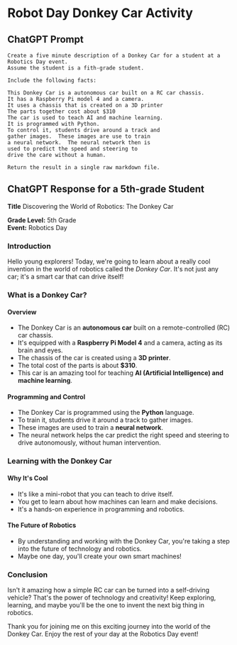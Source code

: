 # Robot Day Donkey Car Activity

## ChatGPT Prompt

```linenums="0"
Create a five minute description of a Donkey Car for a student at a Robotics Day event.
Assume the student is a fith-grade student.

Include the following facts:

This Donkey Car is a autonomous car built on a RC car chassis.
It has a Raspberry Pi model 4 and a camera.
It uses a chassis that is created on a 3D printer
The parts together cost about $310
The car is used to teach AI and machine learning.
It is programmed with Python.
To control it, students drive around a track and
gather images.  These images are use to train
a neural network.  The neural network then is
used to predict the speed and steering to
drive the care without a human.

Return the result in a single raw markdown file.
```

## ChatGPT Response for a 5th-grade Student

**Title** Discovering the World of Robotics: The Donkey Car

**Grade Level:** 5th Grade  
**Event:** Robotics Day

### Introduction
Hello young explorers! Today, we're going to learn about a really cool invention in the world of robotics called the *Donkey Car*. It's not just any car; it's a smart car that can drive itself!

### What is a Donkey Car?

#### Overview
- The Donkey Car is an **autonomous car** built on a remote-controlled (RC) car chassis.
- It's equipped with a **Raspberry Pi Model 4** and a camera, acting as its brain and eyes.
- The chassis of the car is created using a **3D printer**.
- The total cost of the parts is about **$310**.
- This car is an amazing tool for teaching **AI (Artificial Intelligence) and machine learning**.

#### Programming and Control
- The Donkey Car is programmed using the **Python** language.
- To train it, students drive it around a track to gather images.
- These images are used to train a **neural network**.
- The neural network helps the car predict the right speed and steering to drive autonomously, without human intervention.

### Learning with the Donkey Car

#### Why It's Cool
- It's like a mini-robot that you can teach to drive itself.
- You get to learn about how machines can learn and make decisions.
- It's a hands-on experience in programming and robotics.

#### The Future of Robotics
- By understanding and working with the Donkey Car, you're taking a step into the future of technology and robotics.
- Maybe one day, you'll create your own smart machines!

### Conclusion

Isn't it amazing how a simple RC car can be turned into a self-driving vehicle? That's the power of technology and creativity! Keep exploring, learning, and maybe you'll be the one to invent the next big thing in robotics.

Thank you for joining me on this exciting journey into the world of the Donkey Car. Enjoy the rest of your day at the Robotics Day event!
